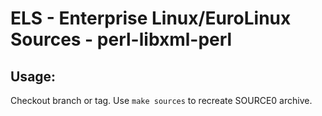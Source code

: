 # ELS - Enterprise Linux/EuroLinux Sources - perl-libxml-perl
 
## Usage:
  Checkout branch or tag. Use `make sources` to recreate  SOURCE0 archive.
